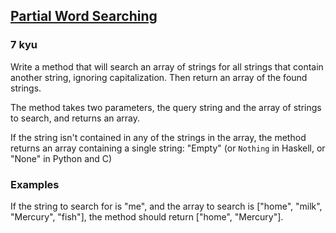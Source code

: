 <h2><a href=https://www.codewars.com/kata/54b81566cd7f51408300022d/train/javascript target="_blank">Partial Word Searching</a></h2><h3>7 kyu</h3><p>Write a method that will search an array of strings for all strings that contain another string, ignoring capitalization. Then return an array of the found strings. </p><p>The method takes two parameters, the query string and the array of strings to search, and returns an array. </p><p>If the string isn't contained in any of the strings in the array, the method returns an array containing a single string: "Empty" (or <code>Nothing</code> in Haskell, or "None" in Python and C)</p><h3 id="examples">Examples</h3><p>If the string to search for is "me", and the array to search is ["home", "milk", "Mercury", "fish"], the method should return ["home", "Mercury"].</p>
